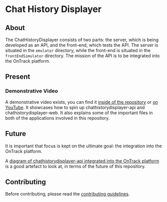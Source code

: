 # Chat History Displayer

## About

 The ChatHistoryDisplayer consists of two parts: the server, which is being developed as an API, and the front-end, which tests the API. The server is situated in the `emulator` directory, while the front-end is situated in the `frontEndSimulator` directory. The mission of the API is to be integrated into the OnTrack platform.

## Present

### Demonstrative Video

A demonstrative video exists, you can find it [inside of the repository](media/demonstration.mp4) or [on YouTube](https://youtu.be/YQ2wFPsoNcA). It showcases how to spin up chathistorydisplayer-api and chathistorydisplayer-web. It also explains some of the important files in both of the applications involved in this repository.

## Future

It is important that focus is kept on the ultimate goal: the integration into the OnTrack platform.

A [diagram of chathistorydisplayer-api integrated into the OnTrack platform](media/api_proposition.png) is a good artefact to look at, in terms of the future of this repository.

## Contributing

Before contributing, please read the [contributing guidelines](CONTRIBUTING.md).
